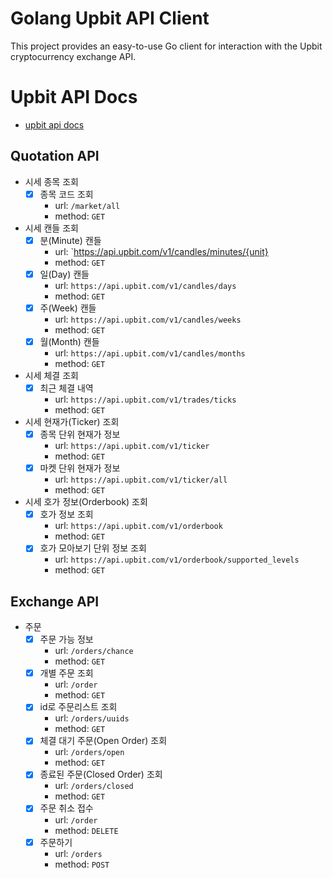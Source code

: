# Golang Upbit API Client
This project provides an easy-to-use Go client for interaction with the Upbit cryptocurrency exchange API.

# Upbit API Docs
- [upbit api docs](https://docs.upbit.com)

## Quotation API

- 시세 종목 조회
  - [x] 종목 코드 조회
    - url: `/market/all`
    - method: `GET`
- 시세 캔들 조회
  - [x] 분(Minute) 캔들
    - url: `https://api.upbit.com/v1/candles/minutes/{unit}
    - method: `GET`
  - [x] 일(Day) 캔들
    - url: `https://api.upbit.com/v1/candles/days`
    - method: `GET`
  - [x] 주(Week) 캔들
    - url: `https://api.upbit.com/v1/candles/weeks`
    - method: `GET`
  - [x] 월(Month) 캔들
    - url: `https://api.upbit.com/v1/candles/months`
    - method: `GET`
- 시세 체결 조회
  - [x] 최근 체결 내역
    - url: `https://api.upbit.com/v1/trades/ticks`
    - method: `GET`
- 시세 현재가(Ticker) 조회
  - [x] 종목 단위 현재가 정보
    - url: `https://api.upbit.com/v1/ticker`
    - method: `GET`
  - [x] 마켓 단위 현재가 정보
    - url: `https://api.upbit.com/v1/ticker/all`
    - method: `GET`
- 시세 호가 정보(Orderbook) 조회
  - [x] 호가 정보 조회
    - url: `https://api.upbit.com/v1/orderbook`
    - method: `GET`
  - [x] 호가 모아보기 단위 정보 조회
    - url: `https://api.upbit.com/v1/orderbook/supported_levels`
    - method: `GET`

## Exchange API
- 주문
  - [x] 주문 가능 정보
    - url: `/orders/chance`
    - method: `GET`
  - [x] 개별 주문 조회
    - url: `/order`
    - method: `GET`
  - [x] id로 주문리스트 조회
    - url: `/orders/uuids`
    - method: `GET`
  - [x] 체결 대기 주문(Open Order) 조회
    - url: `/orders/open`
    - method: `GET`
  - [x] 종료된 주문(Closed Order) 조회
    - url: `/orders/closed`
    - method: `GET`
  - [x] 주문 취소 접수
    - url: `/order`
    - method: `DELETE`
  - [x] 주문하기
    - url: `/orders`
    - method: `POST`
